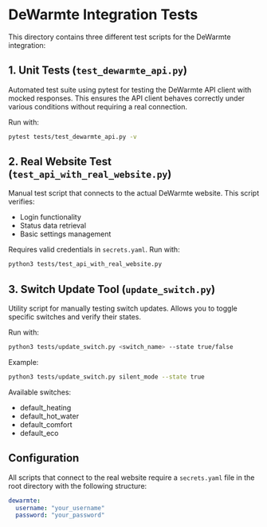# DeWarmte Integration Tests

This directory contains three different test scripts for the DeWarmte integration:

## 1. Unit Tests (`test_dewarmte_api.py`)
Automated test suite using pytest for testing the DeWarmte API client with mocked responses. This ensures the API client behaves correctly under various conditions without requiring a real connection.

Run with:
```bash
pytest tests/test_dewarmte_api.py -v
```

## 2. Real Website Test (`test_api_with_real_website.py`)
Manual test script that connects to the actual DeWarmte website. This script verifies:
- Login functionality
- Status data retrieval
- Basic settings management

Requires valid credentials in `secrets.yaml`. Run with:
```bash
python3 tests/test_api_with_real_website.py
```

## 3. Switch Update Tool (`update_switch.py`)
Utility script for manually testing switch updates. Allows you to toggle specific switches and verify their states.

Run with:
```bash
python3 tests/update_switch.py <switch_name> --state true/false
```

Example:
```bash
python3 tests/update_switch.py silent_mode --state true
```

Available switches:
- default_heating
- default_hot_water
- default_comfort
- default_eco

## Configuration
All scripts that connect to the real website require a `secrets.yaml` file in the root directory with the following structure:
```yaml
dewarmte:
  username: "your_username"
  password: "your_password"
``` 